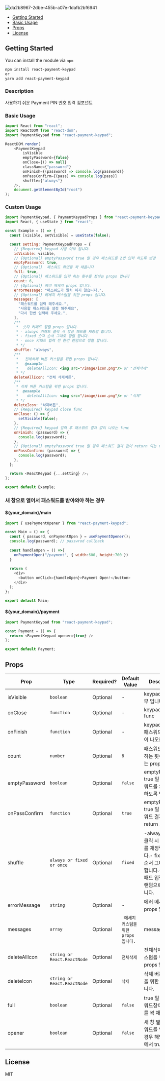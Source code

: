 ![da2b8967-2dbe-455b-a07e-1dafb2bf6941](https://user-images.githubusercontent.com/62181345/149617448-d98c2f8f-3a75-4371-8eca-eca5b3819df1.gif)

* [Getting Started](#getting-started)
* [Basic Usage](#basic-usage)
* [Props](#props)
* [License](#license)

## Getting Started

You can install the module via `npm`

```sh
npm install react-payment-keypad
or
yarn add react-payment-keypad
```



### Description
사용하기 쉬운 Payment PIN 번호 입력 컴포넌트 


### Basic Usage

```js
import React from "react";
import ReactDOM from "react-dom";
import PaymentKeypad from "react-payment-keypad";

ReactDOM.render(
    <PaymentKeypad
        isVisible
        emptyPassword={false}
        onClose={() => null}
        className={"password"}
        onFinish={(password) => console.log(password)}
        onPassConfirm={(pass) => console.log(pass)}
        shuffle={"always"}
    />,
    document.getElementById("root")
);


```
### Custom Usage
```js
import PaymentKeypad, { PaymentKeypadProps } from "react-payment-keypad";
import React, { useState } from "react";

const Example = () => {
  const [visible, setVisible] = useState(false);

  const setting: PaymentKeypadProps = {
    // {Required} keypad 사용 여부 입니다.
    isVisible: visible,
    // {Optional} emptyPassword true 일 경우 패스워드를 2번 입력 하도록 변경
    emptyPassword: true,
    // {Optional}  패스워드 화면을 꽉 채웁니다
    full: true,
    // {Optional} 패스워드를 입력 하는 횟수를 정하는 props 입니다
    count: 6,
    // {Optional} 에러 메세지 props 입니다.
    errorMessage: "패스워드가 일치 하지 않습니다.",
    // {Optional} 메세지 커스텀을 위한 props 입니다.
    messages: [
      "패스워드를 입력 해주세요.",
      "사용할 패스워드를 설정 해주세요",
      "다시 한번 입력해 주세요.",
    ],
    /**
     *  숫자 키패드 정렬 props 입니다.
     * - always 키패드 클릭 시 항상 패드를 재정렬 합니다.
     * - fixed 숫자 순서 그대로 정렬 합니다.
     * - once 키패드 입력 전 한번 랜덤으로 정렬 합니다.
     * */
    shuffle: "always",
    /**
     *   전체삭제 버튼 커스텀을 위한 props 입니다.
     *   @example
     *    deleteAllIcon: <img src="/image/icon.png"/> or "전체삭제"
     * */
    deleteAllIcon: "전체 삭제버튼",
    /**
     * 삭제 버튼 커스텀을 위한 props 입니다.
     *  @example
     *    deleteAllIcon: <img src="/image/icon.png"/> or "삭제"
     * */
    deleteIcon: "삭제버튼",
    // {Required} keypad close func
    onClose: () => {
      setVisible(false);
    },
    // {Required} keypad 입력 후 패스워드 결과 값이 나오는 func
    onFinish: (password) => {
      console.log(password);
    },
    // {Optional} emptyPassword true 일 경우 패스워드 결과 값이 return 되는 func
    onPassConfirm: (password) => {
      console.log(password);
    },
  };

  return <ReactKeypad {...setting} />;
};

export default Example;

```

### 새 창으로 열어서 패스워드를 받아와야 하는 경우

#### ${your_domain}/main
```js
import { usePaymentOpener } from "react-payment-keypad";

const Main = () => {
  const { password, onPaymentOpen } = usePaymentOpener();
  console.log(password); // passwrod callback
  
  const handleOpen = () =>{
    onPaymentOpen("/payment", { width:600, height:700 })
  }
  
  return (
    <div>
      <button onClick={handleOpen}>Payment Open!</button>    
    </div>
  );
};

export default Main;
```
#### ${your_domain}/payment
```js
import PaymentKeypad from "react-payment-keypad";

const Payment = () => {
  return <PaymentKeypad opener={true} />
};

export default Payment;
```
## Props

| Prop           | Type                        | Required? | Default Value | Description                                       |
| -------------- |-----------------------------| --------- | ------------- |---------------------------------------------------|
| isVisible      | `boolean`                   | Optional  | -             | keypad 사용 여부 입니다.                                 |
| onClose        | `function`                  | Optional  | -             | keypad close func                                 |
| onFinish       | `function`                  | Optional  | -             | keypad 입력 후 패스워드 결과 값이 나오는 func                   |
| count          | `number`                    | Optional  | `6`           | 패스워드를 입력 하는 횟수를 정하는 props 입니다                     |
| emptyPassword  | `boolean`                   | Optional  | `false`       | emptyPassword true 일 경우 패스워드를 2번 입력 하도록 변경        |
| onPassConfirm  | `function`                  | Optional  | `true`        | emptyPassword true 일 경우 패스워드 결과 값이 return 되는 func |
| shuffle        | `always or fixed or once`   | Optional  | `fixed`   | -always 키패드 클릭 시 항상 패드를 재정렬 합니다.- fixed 숫자 순서 그대로 정렬 합니다.- once 키패드 입력 전 한번 랜덤으로 정렬 합니다.                  |
| errorMessage          | `string`                    | Optional  | -             | 에러 메세지 props 입니다.                               |
| messages       | `array`                     | Optional  | ` 메세지 커스텀을 위한 props 입니다.`   | message                                           |
| deleteAllIcon  | `string or React.ReactNode` | Optional  | `전체삭제`   | 전체삭제 버튼 커스텀을 위한 props 입니다.                                             |
| deleteIcon     | `string or React.ReactNode` | Optional  | `삭제`   |삭제 버튼 커스텀을 위한 props 입니다.|
| full     | `boolean`                   | Optional  | `false`   | true 일 경우 패스워드창이 페이지를 꽉 채웁니다.                     |
| opener     | `boolean`                   | Optional  | `false`   | 새 창 열기로 패스워드를 입력 받을 경우 해당 페이지에서 true                 |



## License
MIT

